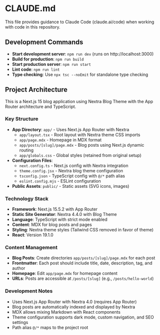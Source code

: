 # CLAUDE.md

This file provides guidance to Claude Code (claude.ai/code) when working with code in this repository.

## Development Commands

- **Start development server**: `npm run dev` (runs on http://localhost:3000)
- **Build for production**: `npm run build`
- **Start production server**: `npm run start`
- **Lint code**: `npm run lint`
- **Type checking**: Use `npx tsc --noEmit` for standalone type checking

## Project Architecture

This is a Next.js 15 blog application using Nextra Blog Theme with the App Router architecture and TypeScript.

### Key Structure
- **App Directory**: `app/` - Uses Next.js App Router with Nextra
  - `app/layout.tsx` - Root layout with Nextra theme CSS imports
  - `app/page.mdx` - Homepage in MDX format
  - `app/posts/[slug]/page.mdx` - Blog posts using Next.js dynamic routing
  - `app/globals.css` - Global styles (retained from original setup)
- **Configuration Files**:
  - `next.config.ts` - Next.js config with Nextra integration
  - `theme.config.jsx` - Nextra blog theme configuration
  - `tsconfig.json` - TypeScript config with `@/*` path alias
  - `eslint.config.mjs` - ESLint configuration
- **Public Assets**: `public/` - Static assets (SVG icons, images)

### Technology Stack
- **Framework**: Next.js 15.5.2 with App Router
- **Static Site Generator**: Nextra 4.4.0 with Blog Theme
- **Language**: TypeScript with strict mode enabled
- **Content**: MDX for blog posts and pages
- **Styling**: Nextra theme styles (Tailwind CSS removed in favor of theme)
- **React**: Version 19.1.0

### Content Management
- **Blog Posts**: Create directories `app/posts/[slug]/page.mdx` for each post
- **Frontmatter**: Each post should include title, date, description, tag, and author
- **Homepage**: Edit `app/page.mdx` for homepage content
- **URLs**: Posts are accessible at `/posts/[slug]` (e.g., `/posts/hello-world`)

### Development Notes
- Uses Next.js App Router with Nextra 4.0 (requires App Router)
- Blog posts are automatically indexed and displayed by Nextra
- MDX allows mixing Markdown with React components
- Theme configuration supports dark mode, custom navigation, and SEO settings
- Path alias `@/*` maps to the project root